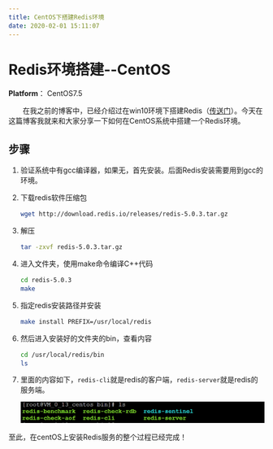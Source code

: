 ```yaml
---
title: CentOS下搭建Redis环境
date: 2020-02-01 15:11:07
---
```


# Redis环境搭建--CentOS

**Platform**： CentOS7.5

&emsp;&emsp;在我之前的博客中，已经介绍过在win10环境下搭建Redis（[传送门](http://leungyukshing.cn/archives/Redis-Installation-on-Windows.html)）。今天在这篇博客我就来和大家分享一下如何在CentOS系统中搭建一个Redis环境。

<!-- more -->

## 步骤

1. 验证系统中有gcc编译器，如果无，首先安装。后面Redis安装需要用到gcc的环境。

2. 下载redis软件压缩包

   ```bash
   wget http://download.redis.io/releases/redis-5.0.3.tar.gz
   ```

3. 解压

   ```bash
   tar -zxvf redis-5.0.3.tar.gz
   ```

4. 进入文件夹，使用make命令编译C++代码

   ```bash
   cd redis-5.0.3
   make
   ```

5. 指定redis安装路径并安装

   ```bash
   make install PREFIX=/usr/local/redis
   ```

6. 然后进入安装好的文件夹的bin，查看内容

   ```bash
   cd /usr/local/redis/bin
   ls
   ```

7. 里面的内容如下，`redis-cli`就是redis的客户端，`redis-server`就是redis的服务端。

   ![redis bin folder](/images/redis-centos.png)

至此，在centOS上安装Redis服务的整个过程已经完成！